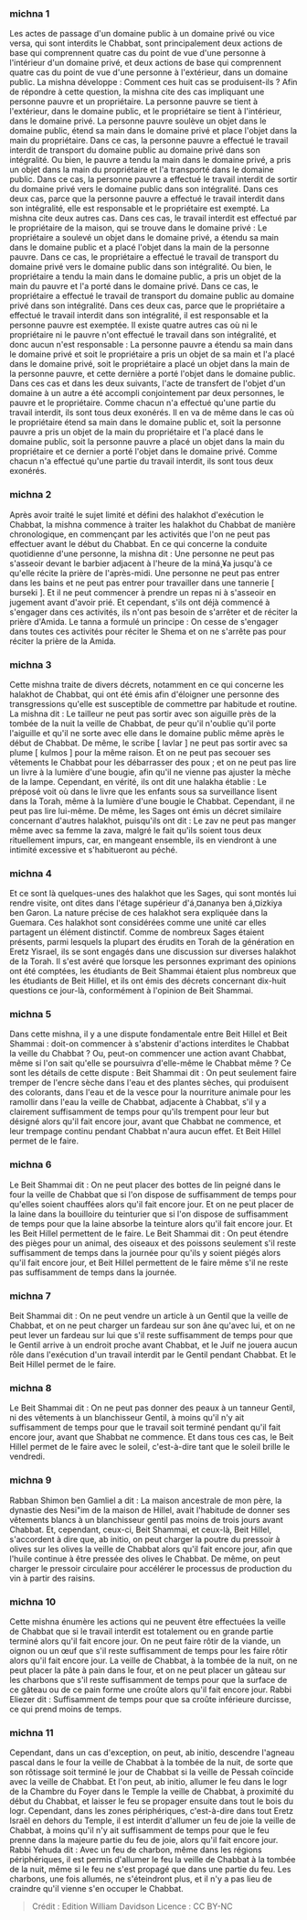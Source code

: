 
### michna 1
Les actes de passage d'un domaine public à un domaine privé ou vice versa, qui sont interdits le Chabbat, sont principalement deux actions de base qui comprennent quatre cas du point de vue d'une personne à l'intérieur d'un domaine privé, et deux actions de base qui comprennent quatre cas du point de vue d'une personne à l'extérieur, dans un domaine public. La mishna développe : Comment ces huit cas se produisent-ils ? Afin de répondre à cette question, la mishna cite des cas impliquant une personne pauvre et un propriétaire. La personne pauvre se tient à l'extérieur, dans le domaine public, et le propriétaire se tient à l'intérieur, dans le domaine privé. La personne pauvre soulève un objet dans le domaine public, étend sa main dans le domaine privé et place l'objet dans la main du propriétaire. Dans ce cas, la personne pauvre a effectué le travail interdit de transport du domaine public au domaine privé dans son intégralité. Ou bien, le pauvre a tendu la main dans le domaine privé, a pris un objet dans la main du propriétaire et l'a transporté dans le domaine public. Dans ce cas, la personne pauvre a effectué le travail interdit de sortir du domaine privé vers le domaine public dans son intégralité. Dans ces deux cas, parce que la personne pauvre a effectué le travail interdit dans son intégralité, elle est responsable et le propriétaire est exempté. La mishna cite deux autres cas. Dans ces cas, le travail interdit est effectué par le propriétaire de la maison, qui se trouve dans le domaine privé : Le propriétaire a soulevé un objet dans le domaine privé, a étendu sa main dans le domaine public et a placé l'objet dans la main de la personne pauvre. Dans ce cas, le propriétaire a effectué le travail de transport du domaine privé vers le domaine public dans son intégralité. Ou bien, le propriétaire a tendu la main dans le domaine public, a pris un objet de la main du pauvre et l'a porté dans le domaine privé. Dans ce cas, le propriétaire a effectué le travail de transport du domaine public au domaine privé dans son intégralité. Dans ces deux cas, parce que le propriétaire a effectué le travail interdit dans son intégralité, il est responsable et la personne pauvre est exemptée. Il existe quatre autres cas où ni le propriétaire ni le pauvre n'ont effectué le travail dans son intégralité, et donc aucun n'est responsable : La personne pauvre a étendu sa main dans le domaine privé et soit le propriétaire a pris un objet de sa main et l'a placé dans le domaine privé, soit le propriétaire a placé un objet dans la main de la personne pauvre, et cette dernière a porté l'objet dans le domaine public. Dans ces cas et dans les deux suivants, l'acte de transfert de l'objet d'un domaine à un autre a été accompli conjointement par deux personnes, le pauvre et le propriétaire. Comme chacun n'a effectué qu'une partie du travail interdit, ils sont tous deux exonérés. Il en va de même dans le cas où le propriétaire étend sa main dans le domaine public et, soit la personne pauvre a pris un objet de la main du propriétaire et l'a placé dans le domaine public, soit la personne pauvre a placé un objet dans la main du propriétaire et ce dernier a porté l'objet dans le domaine privé. Comme chacun n'a effectué qu'une partie du travail interdit, ils sont tous deux exonérés.

### michna 2
Après avoir traité le sujet limité et défini des halakhot d'exécution le Chabbat, la mishna commence à traiter les halakhot du Chabbat de manière chronologique, en commençant par les activités que l'on ne peut pas effectuer avant le début du Chabbat. En ce qui concerne la conduite quotidienne d'une personne, la mishna dit : Une personne ne peut pas s'asseoir devant le barbier adjacent à l'heure de la miná¸¥a jusqu'à ce qu'elle récite la prière de l'après-midi. Une personne ne peut pas entrer dans les bains et ne peut pas entrer pour travailler dans une tannerie [ burseki ]. Et il ne peut commencer à prendre un repas ni à s'asseoir en jugement avant d'avoir prié. Et cependant, s'ils ont déjà commencé à s'engager dans ces activités, ils n'ont pas besoin de s'arrêter et de réciter la prière d'Amida. Le tanna a formulé un principe : On cesse de s'engager dans toutes ces activités pour réciter le Shema et on ne s'arrête pas pour réciter la prière de la Amida.

### michna 3
Cette mishna traite de divers décrets, notamment en ce qui concerne les halakhot de Chabbat, qui ont été émis afin d'éloigner une personne des transgressions qu'elle est susceptible de commettre par habitude et routine. La mishna dit : Le tailleur ne peut pas sortir avec son aiguille près de la tombée de la nuit la veille de Chabbat, de peur qu'il n'oublie qu'il porte l'aiguille et qu'il ne sorte avec elle dans le domaine public même après le début de Chabbat. De même, le scribe [ lavlar ] ne peut pas sortir avec sa plume [ kulmos ] pour la même raison. Et on ne peut pas secouer ses vêtements le Chabbat pour les débarrasser des poux ; et on ne peut pas lire un livre à la lumière d'une bougie, afin qu'il ne vienne pas ajuster la mèche de la lampe. Cependant, en vérité, ils ont dit une halakha établie : Le préposé voit où dans le livre que les enfants sous sa surveillance lisent dans la Torah, même à la lumière d'une bougie le Chabbat. Cependant, il ne peut pas lire lui-même. De même, les Sages ont émis un décret similaire concernant d'autres halakhot, puisqu'ils ont dit : Le zav ne peut pas manger même avec sa femme la zava, malgré le fait qu'ils soient tous deux rituellement impurs, car, en mangeant ensemble, ils en viendront à une intimité excessive et s'habitueront au péché.

### michna 4
Et ce sont là quelques-unes des halakhot que les Sages, qui sont montés lui rendre visite, ont dites dans l'étage supérieur d'á¸¤ananya ben á¸¤izkiya ben Garon. La nature précise de ces halakhot sera expliquée dans la Guemara. Ces halakhot sont considérées comme une unité car elles partagent un élément distinctif. Comme de nombreux Sages étaient présents, parmi lesquels la plupart des érudits en Torah de la génération en Eretz Yisrael, ils se sont engagés dans une discussion sur diverses halakhot de la Torah. Il s'est avéré que lorsque les personnes exprimant des opinions ont été comptées, les étudiants de Beit Shammai étaient plus nombreux que les étudiants de Beit Hillel, et ils ont émis des décrets concernant dix-huit questions ce jour-là, conformément à l'opinion de Beit Shammai.

### michna 5
Dans cette mishna, il y a une dispute fondamentale entre Beit Hillel et Beit Shammai : doit-on commencer à s'abstenir d'actions interdites le Chabbat la veille du Chabbat ? Ou, peut-on commencer une action avant Chabbat, même si l'on sait qu'elle se poursuivra d'elle-même le Chabbat même ? Ce sont les détails de cette dispute : Beit Shammai dit : On peut seulement faire tremper de l'encre sèche dans l'eau et des plantes sèches, qui produisent des colorants, dans l'eau et de la vesce pour la nourriture animale pour les ramollir dans l'eau la veille de Chabbat, adjacente à Chabbat, s'il y a clairement suffisamment de temps pour qu'ils trempent pour leur but désigné alors qu'il fait encore jour, avant que Chabbat ne commence, et leur trempage continu pendant Chabbat n'aura aucun effet. Et Beit Hillel permet de le faire.

### michna 6
Le Beit Shammai dit : On ne peut placer des bottes de lin peigné dans le four la veille de Chabbat que si l'on dispose de suffisamment de temps pour qu'elles soient chauffées alors qu'il fait encore jour. Et on ne peut placer de la laine dans la bouilloire du teinturier que si l'on dispose de suffisamment de temps pour que la laine absorbe la teinture alors qu'il fait encore jour. Et les Beit Hillel permettent de le faire. Le Beit Shammai dit : On peut étendre des pièges pour un animal, des oiseaux et des poissons seulement s'il reste suffisamment de temps dans la journée pour qu'ils y soient piégés alors qu'il fait encore jour, et Beit Hillel permettent de le faire même s'il ne reste pas suffisamment de temps dans la journée.

### michna 7
Beit Shammai dit : On ne peut vendre un article à un Gentil que la veille de Chabbat, et on ne peut charger un fardeau sur son âne qu'avec lui, et on ne peut lever un fardeau sur lui que s'il reste suffisamment de temps pour que le Gentil arrive à un endroit proche avant Chabbat, et le Juif ne jouera aucun rôle dans l'exécution d'un travail interdit par le Gentil pendant Chabbat. Et le Beit Hillel permet de le faire.

### michna 8
Le Beit Shammai dit : On ne peut pas donner des peaux à un tanneur Gentil, ni des vêtements à un blanchisseur Gentil, à moins qu'il n'y ait suffisamment de temps pour que le travail soit terminé pendant qu'il fait encore jour, avant que Shabbat ne commence. Et dans tous ces cas, le Beit Hillel permet de le faire avec le soleil, c'est-à-dire tant que le soleil brille le vendredi.

### michna 9
Rabban Shimon ben Gamliel a dit : La maison ancestrale de mon père, la dynastie des Nesi"im de la maison de Hillel, avait l'habitude de donner ses vêtements blancs à un blanchisseur gentil pas moins de trois jours avant Chabbat. Et, cependant, ceux-ci, Beit Shammai, et ceux-là, Beit Hillel, s'accordent à dire que, ab initio, on peut charger la poutre du pressoir à olives sur les olives la veille de Chabbat alors qu'il fait encore jour, afin que l'huile continue à être pressée des olives le Chabbat. De même, on peut charger le pressoir circulaire pour accélérer le processus de production du vin à partir des raisins.

### michna 10
Cette mishna énumère les actions qui ne peuvent être effectuées la veille de Chabbat que si le travail interdit est totalement ou en grande partie terminé alors qu'il fait encore jour. On ne peut faire rôtir de la viande, un oignon ou un œuf que s'il reste suffisamment de temps pour les faire rôtir alors qu'il fait encore jour. La veille de Chabbat, à la tombée de la nuit, on ne peut placer la pâte à pain dans le four, et on ne peut placer un gâteau sur les charbons que s'il reste suffisamment de temps pour que la surface de ce gâteau ou de ce pain forme une croûte alors qu'il fait encore jour. Rabbi Eliezer dit : Suffisamment de temps pour que sa croûte inférieure durcisse, ce qui prend moins de temps.

### michna 11
Cependant, dans un cas d'exception, on peut, ab initio, descendre l'agneau pascal dans le four la veille de Chabbat à la tombée de la nuit, de sorte que son rôtissage soit terminé le jour de Chabbat si la veille de Pessah coïncide avec la veille de Chabbat. Et l'on peut, ab initio, allumer le feu dans le logr de la Chambre du Foyer dans le Temple la veille de Chabbat, à proximité du début du Chabbat, et laisser le feu se propager ensuite dans tout le bois du logr. Cependant, dans les zones périphériques, c'est-à-dire dans tout Eretz Israël en dehors du Temple, il est interdit d'allumer un feu de joie la veille de Chabbat, à moins qu'il n'y ait suffisamment de temps pour que le feu prenne dans la majeure partie du feu de joie, alors qu'il fait encore jour. Rabbi Yehuda dit : Avec un feu de charbon, même dans les régions périphériques, il est permis d'allumer le feu la veille de Chabbat à la tombée de la nuit, même si le feu ne s'est propagé que dans une partie du feu. Les charbons, une fois allumés, ne s'éteindront plus, et il n'y a pas lieu de craindre qu'il vienne s'en occuper le Chabbat.

>Crédit : Edition William Davidson
>Licence : CC BY-NC